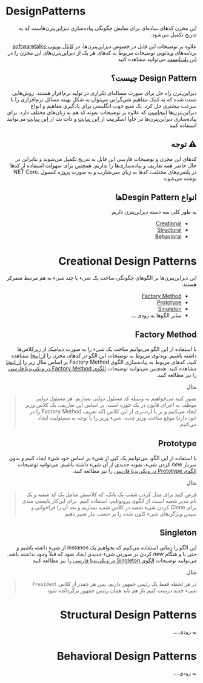 # DesignPatterns
<div dir="rtl">
این مخزن کدهای ساده‌ای برای نمایش چگونگی پیاده‌سازی دیزاین‌پترن‌هاست که به تدریج تکمیل می‌شود.
 
 علاوه بر توضیحات این فایل در خصوص دیزاین‌پترن‌ها، در
<a href="https://youtube.com/softwaretalks">کانال یوتوب softwaretalks</a>
برنامه‌های ویدئویی توضیحات مربوط به کدهای هر یک از دیزاین‌پترن‌های این مخزن را در 
<a href="https://www.youtube.com/playlist?list=PLUmxecVzugY0t8yQzJWUOkwpuVAYW1OrP">این پلی‌لیست</a> می‌توانید مشاهده کنید

## Design Pattern چیست؟
دیزاین‌پترن راه حل برای صورت مساله‌ای تکراری در تولید نرم‌افزار هستند. روش‌هایی تست شده که به کمک مفاهیم شی‌گرایی می‌توان به شکل بهینه مسائل نرم‌افزاری را با سرعت بیشتری حل کرد.
یک منبع خوب انگلیسی برای یادگیری مفاهیم و انواع دیزاین‌پترن‌ها <a href="https://sourcemaking.com/design_patterns">اینجاست</a> که علاوه بر توضیحات نمونه کد هم به زبان‌های مختلف دارد.
برای پیاده‌سازی دیزاین‌پترن‌ها در جاوا اسکریپت از <a href="http://www.dofactory.com/javascript/design-patterns">این سایت</a> و دات نت از <a href="http://www.dofactory.com/net/design-patterns">این سایت</a> می‌توانید استفاده کنید

⚠️ توجه
-----------------
کدهای این مخزن و توضیحات فارسی این فایل به تدریج تکمیل می‌شوند و بنابراین در حال حاضر همه تعاریف و پیاده‌سازی‌ها را نداریم. همچنین برای سهولت استفاده از کدها در پلتفرم‌های مختلف، کدها به زبان  سی‌شارپ و به صورت پروژه کنسول .NET Core نوشته می‌شوند


انواع
Desgin Patternها
-----------------
به طور کلی سه دسته دیزاین‌پترن داریم
* [Creational](#creational-design-patterns)
* [Structural](#structural-design-patterns)
* [Behavioral](#behavioral-design-patterns)

Creational Design Patterns
==========================
این دیزاین‌پترن‌ها بر الگوهای چگونگی ساخت یک شیء یا چند شیء به هم مرتبط متمرکز هستند.

 * [Factory Method](#factory-method)
 * [Prototype](#prototype)
 * [Singleton](#singleton)
 * سایر الگوها به زودی ...
 
Factory Method
--------------
با استفاده از این الگو می‌توانیم ساخت یک شیء را به صورت دینامیک از زیرکلاس‌ها داشته باشیم. ویدئوی مربوط به توضیحات این الگو در کدهای مخزن را
<a href="https://www.youtube.com/watch?v=WjL2hW1fW8k">از اینجا</a> 
مشاهده کنید. کدهای مربوط به پیاده‌سازی الگوی Factory Method بر اساس مثال زیر را <a href="https://github.com/Hameds/DesignPatterns/tree/master/DesignPatterns/FactoryMethod">از اینجا</a> 
مشاهده کنید. همچنین می‌توانید توضیحات <a  target="_blank"  href="https://fa.wikipedia.org/wiki/%D8%A7%D9%84%DA%AF%D9%88%DB%8C_%D9%85%D8%AA%D8%AF_%DA%A9%D8%A7%D8%B1%D8%AE%D8%A7%D9%86%D9%87_%D8%B4%DB%8C%D8%A1">الگوی Factory Method در ویکی‌پدیا فارسی</a> را نیز مطالعه کنید.

مثال
> تصور کنید می‌خواهیم به وسیله کد مسئول دولتی بسازیم. هر مسئول دولتی موظف به اجرای قانون در یک حوزه است. بر اساس این تعاریف، یک 
کلاس وزیر ایجاد می‌کنیم و بر با ارث‌بری از این کلاس (که تعریف Factory Method را در خود دارد) موقع ساخت وزیر جدید، شیء وزیر را با توجه به مسئولیت ایجاد می‌کنیم.



Prototype
---------
با استفاده از این الگو، می‌توانیم یک کپی از شیء بر اساس خود شیء ایجاد کنیم و بدون سربار *new* کردن شیء، نمونه جدیدی از آن شیء داشته باشیم. می‌توانید توضیحات <a target="_blank"  href="https://fa.wikipedia.org/wiki/%D8%A7%D9%84%DA%AF%D9%88%DB%8C_%D9%86%D9%85%D9%88%D9%86%D9%87_%D8%A7%D9%88%D9%84%DB%8C%D9%87">الگوی Prototype در ویکی‌پدیا فارسی</a> را نیز مطالعه کنید.

مثال
> فرض کنید برای مدل کردن شعب یک بانک، که کلاسش شامل یک کد شعبه و یک نام مدیر شعبه است، از الگوی پروتوتایپ استفاده کنیم. برای این‌کار بایستی متدی برای Clone کردن شیء شعبه در کلاس شعبه بسازیم و بعد آن را فراخوانی و سپس ویژگی‌های شیء کلون شده را بر حسب 
نیاز تغییر دهیم


Singleton
---------
این الگو را زمانی استفاده می‌کنیم که بخواهیم یک instance از شیء داشته باشیم و حتی با و هنگام *new* کردن در صورتی شیء جدیدی ایجاد شود که قبلاً وجود نداشته باشد. می‌توانید توضیحات <a href="https://fa.wikipedia.org/wiki/%D8%A7%D9%84%DA%AF%D9%88%DB%8C_%DB%8C%DA%AF%D8%A7%D9%86%D9%87">الگوی Singleton در ویکی‌پدیا فارسی</a> را نیز مطالعه کنید

مثال
> در هر لحظه فقط یک رئیس جمهور داریم، پس هر چقدر از کلاس `President` شیء جدید درست کنیم باز هم باید همان رئیس جمهور برگردانده شود 

Structural Design Patterns
==========================
به زودی ...

Behavioral Design Patterns
==========================
به زودی ...
</div>

